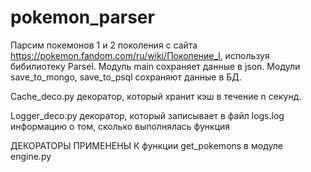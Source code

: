 # pokemon_parser

Парсим покемонов 1 и 2 поколения с сайта https://pokemon.fandom.com/ru/wiki/Поколение_I, используя бибилиотеку Parsel.
Модуль main сохраняет данные в json. Moдули save_to_mongo, save_to_psql сохраняют данные в БД.

Cache_deco.py декоратор, который хранит кэш в течение n секунд.

Logger_deco.py декоратор, который записывает в файл logs.log информацию о том, сколько выполнялась функция

ДЕКОРАТОРЫ ПРИМЕНЕНЫ К функции get_pokemons в модуле engine.py